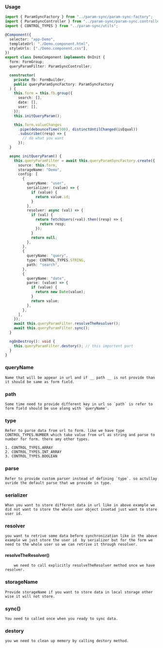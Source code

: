 ### Usage

```ts
import { ParamSyncFactory } from "../param-sync/param-sync-factory";
import { ParamSyncController } from "../param-sync/param-sync.controller";
import { CONTROL_TYPES } from "../param-sync/utils";

@Component({
  selector: "app-Demo",
  templateUrl: "./Demo.component.html",
  styleUrls: ["./Demo.component.css"],
})
export class DemoComponent implements OnInit {
  form: FormGroup;
  queryParamFilter: ParamSyncController;

  constructor(
    private fb: FormBuilder,
    public queryParamSyncFactory: ParamSyncFactory
  ) {
    this.form = this.fb.group({
      search: [],
      date: [],
      user: [],
    });
    this.initQueryParam();

    this.form.valueChanges
      .pipe(debounceTime(500), distinctUntilChanged(isEqual))
      .subscribe((resp) => {
        // do what you want
      });
  }

  async initQueryParam() {
    this.queryParamFilter = await this.queryParamSyncFactory.create({
      source: this.form,
      storageName: "Demo",
      config: [
        {
          queryName: "user",
          serializer: (value) => {
            if (value) {
              return value.id;
            }
          },
          resolver: async (val) => {
            if (val) {
              return fetchUsers(+val).then((resp) => {
                return resp;
              });
            }
            return null;
          },
        },
        {
          queryName: "query",
          type: CONTROL_TYPES.STRING,
          path: "search",
        },
        {
          queryName: "date",
          parse: (value) => {
            if (value) {
              return new Date(value);
            }
            return value;
          },
        },
      ],
    });
    await this.queryParamFilter.resolveTheResolver();
    await this.queryParamFilter.sync();
  }

  ngOnDestroy(): void {
    this.queryParamFilter.destory(); // this importent part
  }
}
```

### queryName

    Name that will be appear in url and if __ path __ is not provide than it should be same as form field.

### path

    Some time need to provide different key in url so `path` is refer to form field should be use along with `queryName'.

### type

    Refer to parse data from url to form. like we have type CONTROL_TYPES.NUMBER which take value from url as string and parse to number for form. there amy other types.

    1. CONTROL_TYPES.ARRAY
    2. CONTROL_TYPES.INT_ARRAY
    3. CONTROL_TYPES.BOOLEAN

### parse

    Refer to provide custom parser instead of defining `type`. so actullay ovride the default parse that we provide in type.

### serializer

    Whan you want to store different data in url like in above example we did not want to store the whole user object insetad just want to store user id.

### resolver

    you want to retrive some data before synchronization like in the above example we just store the user id  by serializer but for the form we need to the whole user so we can retrive it through resolver.

#### resolveTheResolver()

        we need to call explicitly resolveTheResolver method once we have resolver.

### storageName

    Provide storageName if you want to store data in local storage other wise it will not store.

### sync()

    You need to called once when you ready to sync data.

### destory

    you we need to clean up memory by calling destory method.

